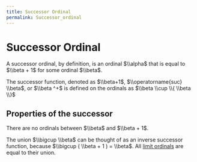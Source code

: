```yaml
---
title: Successor Ordinal
permalink: Successor_ordinal
---
```

# Successor Ordinal











  
A successor ordinal, by definition, is an ordinal $\\alpha$ that is
equal to $\\beta + 1$ for some ordinal $\\beta$.

The successor function, denoted as $\\beta+1$, $\\operatorname{suc}
\\beta$, or $\\beta ^+$ is defined on the ordinals as $\\beta \\cup \\{
\\beta \\}$

## Properties of the successor

There are no ordinals between $\\beta$ and $\\beta + 1$.

The union $\\bigcup \\beta$ can be thought of as an inverse successor
function, because $\\bigcup ( \\beta + 1 ) = \\beta$. All [limit
ordinals](/Limit_ordinal "Limit ordinal")
are equal to their union.


